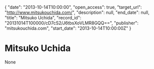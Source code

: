 {
  "date": "2013-10-14T10:00:00", 
  "open_access": true, 
  "target_url": "http://www.mitsukouchida.com/", 
  "description": null, 
  "end_date": null, 
  "title": "Mitsuko Uchida", 
  "record_id": "20131014T100000/cD7cS2/J6tbsXoVLMR8GQQ==", 
  "publisher": "mitsukouchida.com", 
  "start_date": "2013-10-14T10:00:00Z"
}

# Mitsuko Uchida

None
